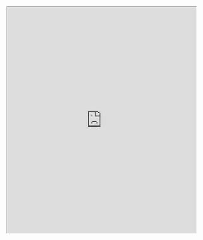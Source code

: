 <iframe src="https://drive.google.com/file/d/1HVIc9jJkFvQ4Jot9zYMPElf27GujzjUR/preview" width="100%" height="600"></iframe>

